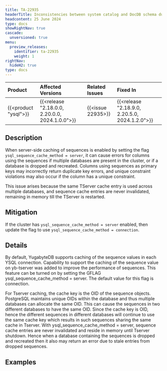 ```yaml
---
title: TA-22935
headerTitle: Inconsistencies between system catalog and DocDB schema during DDL operations
headcontent: 25 June 2024
type: docs
showRightNav: true
cascade:
  unversioned: true
menu:
  preview_releases:
    identifier: ta-22935
    weight: 1
rightNav:
  hideH2: true
type: docs
---
```


|          Product           |  Affected Versions  |  Related Issues   | Fixed In |
| :------------------------- | :------------------ | :---------------- | :------- |
| {{<product "ysql">}}       | {{<release "2.18.0.0, 2.20.0.0, 2024.1.0.0">}} | {{<issue 22935>}} | {{<release "2.18.9.0, 2.20.5.0, 2024.1.2.0">}} |

## Description

When server-side caching of sequences is enabled by setting the flag `ysql_sequence_cache_method = server`, it can cause errors for columns using the sequences if multiple databases are present in the cluster, or if a database is dropped and recreated. Columns using sequences as primary keys may incorrectly return duplicate key errors, and unique constraint violations may also occur if the column has a unique constraint.

This issue arises because the same TServer cache entry is used across multiple databases, and sequence cache entries are never invalidated, remaining in memory till the TServer is restarted.

## Mitigation

If the cluster has `ysql_sequence_cache_method = server` enabled, then update the flag to use `ysql_sequence_cache_method = connection`.

## Details

By default, YugabyteDB supports caching of the sequence values in each YSQL connection. Capability to support the caching of the sequence value on yb-tserver was added to improve the performance of sequences. This feature can be turned on by setting the GFLAG ysql_sequence_cache_method = server.  The default value for this flag is connection.

For Tserver caching, the cache key is the OID of the sequence objects. PostgreSQL maintains unique OIDs within the database and thus multiple databases can allocate the same OID.  This can cause the sequences in two different databases to have the same OID. Since the cache key is OID, hence the different sequences in different databases will continue to use the same cache key which results in such sequences sharing the same cache in Tserver.
With  ysql_sequence_cache_method = server, sequence cache entries are never invalidated and reside in memory until Tserver shutdown. Hence when a database containing the sequences is dropped and recreated then it also may return an error due to stale entries from dropped sequences.

## Examples
